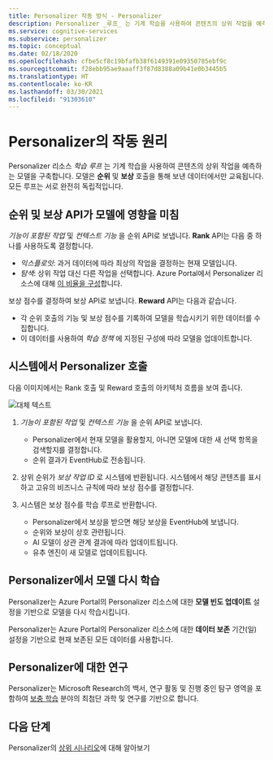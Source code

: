 ```yaml
---
title: Personalizer 작동 방식 - Personalizer
description: Personalizer _루프_ 는 기계 학습을 사용하여 콘텐츠의 상위 작업을 예측하는 모델을 구축합니다. 모델은 순위 및 보상 호출을 통해 보낸 데이터에서만 교육됩니다.
ms.service: cognitive-services
ms.subservice: personalizer
ms.topic: conceptual
ms.date: 02/18/2020
ms.openlocfilehash: cfbe5cf8c19bfafb38f6149391e09350785ebf9c
ms.sourcegitcommit: f28ebb95ae9aaaff3f87d8388a09b41e0b3445b5
ms.translationtype: HT
ms.contentlocale: ko-KR
ms.lasthandoff: 03/30/2021
ms.locfileid: "91303610"
---
```

# <a name="how-personalizer-works"></a>Personalizer의 작동 원리

Personalizer 리소스 _학습 루프_ 는 기계 학습을 사용하여 콘텐츠의 상위 작업을 예측하는 모델을 구축합니다. 모델은 **순위** 및 **보상** 호출을 통해 보낸 데이터에서만 교육됩니다. 모든 루프는 서로 완전히 독립적입니다.

## <a name="rank-and-reward-apis-impact-the-model"></a>순위 및 보상 API가 모델에 영향을 미침

_기능이 포함된 작업_ 및 _컨텍스트 기능_ 을 순위 API로 보냅니다. **Rank** API는 다음 중 하나를 사용하도록 결정합니다.

* _익스플로잇_: 과거 데이터에 따라 최상의 작업을 결정하는 현재 모델입니다.
* _탐색_: 상위 작업 대신 다른 작업을 선택합니다. Azure Portal에서 Personalizer 리소스에 대해 [이 비율을 구성](how-to-settings.md#configure-exploration-to-allow-the-learning-loop-to-adapt)합니다.

보상 점수를 결정하여 보상 API로 보냅니다. **Reward** API는 다음과 같습니다.

* 각 순위 호출의 기능 및 보상 점수를 기록하여 모델을 학습시키기 위한 데이터를 수집합니다.
* 이 데이터를 사용하여 _학습 정책_ 에 지정된 구성에 따라 모델을 업데이트합니다.

## <a name="your-system-calling-personalizer"></a>시스템에서 Personalizer 호출

다음 이미지에서는 Rank 호출 및 Reward 호출의 아키텍처 흐름을 보여 줍니다.

![대체 텍스트](./media/how-personalizer-works/personalization-how-it-works.png "개인 설정 작동 방식")

1. _기능이 포함된 작업_ 및 _컨텍스트 기능_ 을 순위 API로 보냅니다.

    * Personalizer에서 현재 모델을 활용할지, 아니면 모델에 대한 새 선택 항목을 검색할지를 결정합니다.
    * 순위 결과가 EventHub로 전송됩니다.
1. 상위 순위가 _보상 작업 ID_ 로 시스템에 반환됩니다.
    시스템에서 해당 콘텐츠를 표시하고 고유의 비즈니스 규칙에 따라 보상 점수를 결정합니다.
1. 시스템은 보상 점수를 학습 루프로 반환합니다.
    * Personalizer에서 보상을 받으면 해당 보상을 EventHub에 보냅니다.
    * 순위와 보상이 상호 관련됩니다.
    * AI 모델이 상관 관계 결과에 따라 업데이트됩니다.
    * 유추 엔진이 새 모델로 업데이트됩니다.

## <a name="personalizer-retrains-your-model"></a>Personalizer에서 모델 다시 학습

Personalizer는 Azure Portal의 Personalizer 리소스에 대한 **모델 빈도 업데이트** 설정을 기반으로 모델을 다시 학습시킵니다.

Personalizer는 Azure Portal의 Personalizer 리소스에 대한 **데이터 보존** 기간(일) 설정을 기반으로 현재 보존된 모든 데이터를 사용합니다.

## <a name="research-behind-personalizer"></a>Personalizer에 대한 연구

Personalizer는 Microsoft Research의 백서, 연구 활동 및 진행 중인 탐구 영역을 포함하여 [보충 학습](concepts-reinforcement-learning.md) 분야의 최첨단 과학 및 연구를 기반으로 합니다.

## <a name="next-steps"></a>다음 단계

Personalizer의 [상위 시나리오](where-can-you-use-personalizer.md)에 대해 알아보기